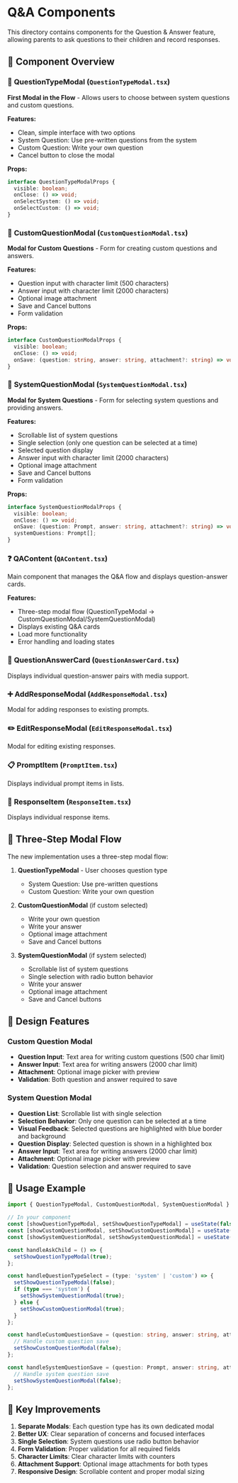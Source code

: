 # Q&A Components

This directory contains components for the Question & Answer feature, allowing parents to ask questions to their children and record responses.

## 📁 Component Overview

### 🎯 **QuestionTypeModal** (`QuestionTypeModal.tsx`)
**First Modal in the Flow** - Allows users to choose between system questions and custom questions.

**Features:**
- Clean, simple interface with two options
- System Question: Use pre-written questions from the system
- Custom Question: Write your own question
- Cancel button to close the modal

**Props:**
```typescript
interface QuestionTypeModalProps {
  visible: boolean;
  onClose: () => void;
  onSelectSystem: () => void;
  onSelectCustom: () => void;
}
```

### 📝 **CustomQuestionModal** (`CustomQuestionModal.tsx`)
**Modal for Custom Questions** - Form for creating custom questions and answers.

**Features:**
- Question input with character limit (500 characters)
- Answer input with character limit (2000 characters)
- Optional image attachment
- Save and Cancel buttons
- Form validation

**Props:**
```typescript
interface CustomQuestionModalProps {
  visible: boolean;
  onClose: () => void;
  onSave: (question: string, answer: string, attachment?: string) => void;
}
```

### 🎯 **SystemQuestionModal** (`SystemQuestionModal.tsx`)
**Modal for System Questions** - Form for selecting system questions and providing answers.

**Features:**
- Scrollable list of system questions
- Single selection (only one question can be selected at a time)
- Selected question display
- Answer input with character limit (2000 characters)
- Optional image attachment
- Save and Cancel buttons
- Form validation

**Props:**
```typescript
interface SystemQuestionModalProps {
  visible: boolean;
  onClose: () => void;
  onSave: (question: Prompt, answer: string, attachment?: string) => void;
  systemQuestions: Prompt[];
}
```

### ❓ **QAContent** (`QAContent.tsx`)
Main component that manages the Q&A flow and displays question-answer cards.

**Features:**
- Three-step modal flow (QuestionTypeModal → CustomQuestionModal/SystemQuestionModal)
- Displays existing Q&A cards
- Load more functionality
- Error handling and loading states

### 🎴 **QuestionAnswerCard** (`QuestionAnswerCard.tsx`)
Displays individual question-answer pairs with media support.

### ➕ **AddResponseModal** (`AddResponseModal.tsx`)
Modal for adding responses to existing prompts.

### ✏️ **EditResponseModal** (`EditResponseModal.tsx`)
Modal for editing existing responses.

### 📋 **PromptItem** (`PromptItem.tsx`)
Displays individual prompt items in lists.

### 💬 **ResponseItem** (`ResponseItem.tsx`)
Displays individual response items.

## 🔄 Three-Step Modal Flow

The new implementation uses a three-step modal flow:

1. **QuestionTypeModal** - User chooses question type
   - System Question: Use pre-written questions
   - Custom Question: Write your own question

2. **CustomQuestionModal** (if custom selected)
   - Write your own question
   - Write your answer
   - Optional image attachment
   - Save and Cancel buttons

3. **SystemQuestionModal** (if system selected)
   - Scrollable list of system questions
   - Single selection with radio button behavior
   - Write your answer
   - Optional image attachment
   - Save and Cancel buttons

## 🎨 Design Features

### Custom Question Modal
- **Question Input**: Text area for writing custom questions (500 char limit)
- **Answer Input**: Text area for writing answers (2000 char limit)
- **Attachment**: Optional image picker with preview
- **Validation**: Both question and answer required to save

### System Question Modal
- **Question List**: Scrollable list with single selection
- **Selection Behavior**: Only one question can be selected at a time
- **Visual Feedback**: Selected questions are highlighted with blue border and background
- **Question Display**: Selected question is shown in a highlighted box
- **Answer Input**: Text area for writing answers (2000 char limit)
- **Attachment**: Optional image picker with preview
- **Validation**: Question selection and answer required to save

## 🚀 Usage Example

```typescript
import { QuestionTypeModal, CustomQuestionModal, SystemQuestionModal } from '../components/qa';

// In your component
const [showQuestionTypeModal, setShowQuestionTypeModal] = useState(false);
const [showCustomQuestionModal, setShowCustomQuestionModal] = useState(false);
const [showSystemQuestionModal, setShowSystemQuestionModal] = useState(false);

const handleAskChild = () => {
  setShowQuestionTypeModal(true);
};

const handleQuestionTypeSelect = (type: 'system' | 'custom') => {
  setShowQuestionTypeModal(false);
  if (type === 'system') {
    setShowSystemQuestionModal(true);
  } else {
    setShowCustomQuestionModal(true);
  }
};

const handleCustomQuestionSave = (question: string, answer: string, attachment?: string) => {
  // Handle custom question save
  setShowCustomQuestionModal(false);
};

const handleSystemQuestionSave = (question: Prompt, answer: string, attachment?: string) => {
  // Handle system question save
  setShowSystemQuestionModal(false);
};
```

## 🔧 Key Improvements

1. **Separate Modals**: Each question type has its own dedicated modal
2. **Better UX**: Clear separation of concerns and focused interfaces
3. **Single Selection**: System questions use radio button behavior
4. **Form Validation**: Proper validation for all required fields
5. **Character Limits**: Clear character limits with counters
6. **Attachment Support**: Optional image attachments for both types
7. **Responsive Design**: Scrollable content and proper modal sizing 
